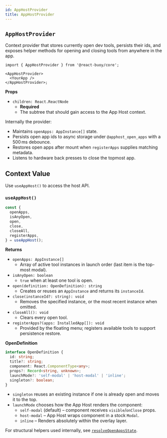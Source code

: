 ```yaml
---
id: AppHostProvider
title: AppHostProvider
---
```


## `AppHostProvider`

Context provider that stores currently open dev tools, persists their ids, and exposes helper methods for opening and closing tools from anywhere in the app.

```tsx
import { AppHostProvider } from '@react-buoy/core';

<AppHostProvider>
  <YourApp />
</AppHostProvider>;
```

**Props**

- `children: React.ReactNode`
  - **Required**
  - The subtree that should gain access to the App Host context.

Internally the provider:

- Maintains `openApps: AppInstance[]` state.
- Persists open app ids to async storage under `@apphost_open_apps` with a 500 ms debounce.
- Restores open apps after mount when `registerApps` supplies matching metadata.
- Listens to hardware back presses to close the topmost app.

## Context Value

Use `useAppHost()` to access the host API.

### `useAppHost()`

```ts
const {
  openApps,
  isAnyOpen,
  open,
  close,
  closeAll,
  registerApps,
} = useAppHost();
```

**Returns**

- `openApps: AppInstance[]`
  - Array of active tool instances in launch order (last item is the top-most modal).
- `isAnyOpen: boolean`
  - `true` when at least one tool is open.
- `open(definition: OpenDefinition): string`
  - Creates or reuses an `AppInstance` and returns its `instanceId`.
- `close(instanceId?: string): void`
  - Removes the specified instance, or the most recent instance when omitted.
- `closeAll(): void`
  - Clears every open tool.
- `registerApps?(apps: InstalledApp[]): void`
  - Provided by the floating menu; registers available tools to support persistence restore.

**OpenDefinition**

```ts
interface OpenDefinition {
  id: string;
  title?: string;
  component: React.ComponentType<any>;
  props?: Record<string, unknown>;
  launchMode?: 'self-modal' | 'host-modal' | 'inline';
  singleton?: boolean;
}
```

- `singleton` reuses an existing instance if one is already open and moves it to the top.
- `launchMode` chooses how the App Host renders the component:
  - `self-modal` (default) – component receives `visible`/`onClose` props.
  - `host-modal` – App Host wraps component in a stock `Modal`.
  - `inline` – Renders absolutely within the overlay layer.

For structural helpers used internally, see [`resolveOpenAppsState`](../reference/FloatingMenu.md#resolveopenappsstate).
